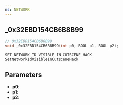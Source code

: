 ```yaml
---
ns: NETWORK
---
```

## _0x32EBD154CB6B8B99

```c
// 0x32EBD154CB6B8B99
void _0x32EBD154CB6B8B99(int p0, BOOL p1, BOOL p2);
```

```
SET_NETWORK_ID_VISIBLE_IN_CUTSCENE_HACK
SetNetworkIdVisibleInCutsceneHack
```

## Parameters
* **p0**: 
* **p1**: 
* **p2**: 

